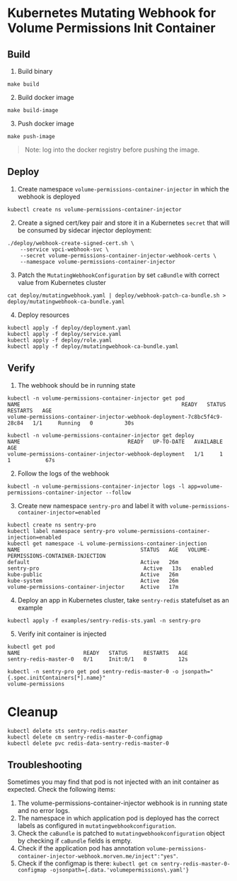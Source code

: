 # Kubernetes Mutating Webhook for Volume Permissions Init Container

## Build

1. Build binary

```shell
make build
```

2. Build docker image

```shell
make build-image
```   

3. Push docker image

```shell
make push-image
```

> Note: log into the docker registry before pushing the image.

## Deploy

1. Create namespace `volume-permissions-container-injector` in which the webhook is deployed

```shell
kubectl create ns volume-permissions-container-injector
```

2. Create a signed cert/key pair and store it in a Kubernetes `secret` that will be consumed by sidecar injector deployment:

```shell
./deploy/webhook-create-signed-cert.sh \
    --service vpci-webhook-svc \
    --secret volume-permissions-container-injector-webhook-certs \
    --namespace volume-permissions-container-injector
```

3. Patch the `MutatingWebhookConfiguration` by set `caBundle` with correct value from Kubernetes cluster

```shell
cat deploy/mutatingwebhook.yaml | deploy/webhook-patch-ca-bundle.sh > deploy/mutatingwebhook-ca-bundle.yaml
```

4. Deploy resources

```shell
kubectl apply -f deploy/deployment.yaml
kubectl apply -f deploy/service.yaml
kubectl apply -f deploy/role.yaml
kubectl apply -f deploy/mutatingwebhook-ca-bundle.yaml
```

## Verify

1. The webhook should be in running state

```shell
kubectl -n volume-permissions-container-injector get pod
NAME                                                   READY   STATUS    RESTARTS   AGE
volume-permissions-container-injector-webhook-deployment-7c8bc5f4c9-28c84   1/1     Running   0          30s
```

```shell
kubectl -n volume-permissions-container-injector get deploy
NAME                                  READY   UP-TO-DATE   AVAILABLE   AGE
volume-permissions-container-injector-webhook-deployment   1/1     1            1           67s
```

2. Follow the logs of the webhook

```shell
kubectl -n volume-permissions-container-injector logs -l app=volume-permissions-container-injector --follow
```

3. Create new namespace `sentry-pro` and label it with `volume-permissions-container-injector=enabled`

```shell
kubectl create ns sentry-pro
kubectl label namespace sentry-pro volume-permissions-container-injection=enabled
kubectl get namespace -L volume-permissions-container-injection
NAME                                      STATUS   AGE   VOLUME-PERMISSIONS-CONTAINER-INJECTION
default                                   Active   26m
sentry-pro                                 Active   13s   enabled
kube-public                               Active   26m
kube-system                               Active   26m
volume-permissions-container-injector     Active   17m
```

4. Deploy an app in Kubernetes cluster, take `sentry-redis` statefulset as an example

```shell
kubectl apply -f examples/sentry-redis-sts.yaml -n sentry-pro
```

5. Verify init container is injected

```shell
kubectl get pod
NAME                    READY   STATUS     RESTARTS   AGE
sentry-redis-master-0   0/1     Init:0/1   0          12s
```

```shell
kubectl -n sentry-pro get pod sentry-redis-master-0 -o jsonpath="{.spec.initContainers[*].name}"
volume-permissions
```

# Cleanup

```shell
kubectl delete sts sentry-redis-master
kubectl delete cm sentry-redis-master-0-configmap
kubectl delete pvc redis-data-sentry-redis-master-0
```

## Troubleshooting

Sometimes you may find that pod is not injected with an init container as expected. Check the following items:

1. The volume-permissions-container-injector webhook is in running state and no error logs.
2. The namespace in which application pod is deployed has the correct labels as configured in `mutatingwebhookconfiguration`.
3. Check the `caBundle` is patched to `mutatingwebhookconfiguration` object by checking if `caBundle` fields is empty.
4. Check if the application pod has annotation `volume-permissions-container-injector-webhook.morven.me/inject":"yes"`.
5. Check if the configmap is there: `kubectl get cm sentry-redis-master-0-configmap -ojsonpath={.data.'volumepermissions\.yaml'}`
